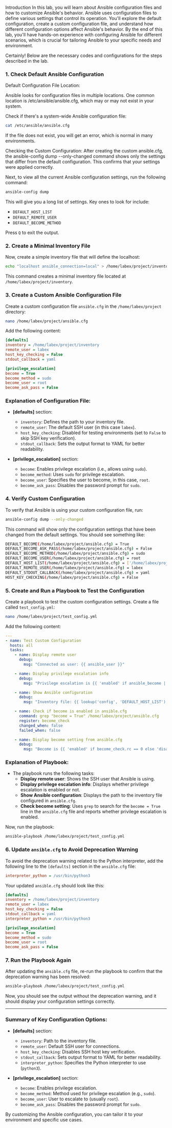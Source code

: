 Introduction
In this lab, you will learn about Ansible configuration files and how to customize Ansible's behavior. Ansible uses configuration files to define various settings that control its operation. You'll explore the default configuration, create a custom configuration file, and understand how different configuration options affect Ansible's behavior. By the end of this lab, you'll have hands-on experience with configuring Ansible for different scenarios, which is crucial for tailoring Ansible to your specific needs and environment.

Certainly! Below are the necessary codes and configurations for the steps described in the lab.

### 1. **Check Default Ansible Configuration**
Default Configuration File Location: 

Ansible looks for configuration files in multiple locations. One common location is /etc/ansible/ansible.cfg, which may or may not exist in your system.

Check if there's a system-wide Ansible configuration file:

```bash
cat /etc/ansible/ansible.cfg
```

If the file does not exist, you will get an error, which is normal in many environments.

Checking the Custom Configuration: 
After creating the custom ansible.cfg, the ansible-config dump --only-changed command shows only the settings that differ from the default configuration. This confirms that your settings were applied correctly.


Next, to view all the current Ansible configuration settings, run the following command:

```bash
ansible-config dump
```

This will give you a long list of settings. Key ones to look for include:
- `DEFAULT_HOST_LIST`
- `DEFAULT_REMOTE_USER`
- `DEFAULT_BECOME_METHOD`

Press `Q` to exit the output.

### 2. **Create a Minimal Inventory File**

Now, create a simple inventory file that will define the localhost:

```bash
echo "localhost ansible_connection=local" > /home/labex/project/inventory
```

This command creates a minimal inventory file located at `/home/labex/project/inventory`.

### 3. **Create a Custom Ansible Configuration File**

Create a custom configuration file `ansible.cfg` in the `/home/labex/project` directory:

```bash
nano /home/labex/project/ansible.cfg
```

Add the following content:

```ini
[defaults]
inventory = /home/labex/project/inventory
remote_user = labex
host_key_checking = False
stdout_callback = yaml

[privilege_escalation]
become = True
become_method = sudo
become_user = root
become_ask_pass = False
```

### Explanation of Configuration File:
- **[defaults]** section:
  - `inventory`: Defines the path to your inventory file.
  - `remote_user`: The default SSH user (in this case `labex`).
  - `host_key_checking`: Disabled for testing environments (set to `False` to skip SSH key verification).
  - `stdout_callback`: Sets the output format to YAML for better readability.

- **[privilege_escalation]** section:
  - `become`: Enables privilege escalation (i.e., allows using `sudo`).
  - `become_method`: Uses `sudo` for privilege escalation.
  - `become_user`: Specifies the user to become, in this case, `root`.
  - `become_ask_pass`: Disables the password prompt for `sudo`.

### 4. **Verify Custom Configuration**

To verify that Ansible is using your custom configuration file, run:

```bash
ansible-config dump --only-changed
```

This command will show only the configuration settings that have been changed from the default settings. You should see something like:

```bash
DEFAULT_BECOME(/home/labex/project/ansible.cfg) = True
DEFAULT_BECOME_ASK_PASS(/home/labex/project/ansible.cfg) = False
DEFAULT_BECOME_METHOD(/home/labex/project/ansible.cfg) = sudo
DEFAULT_BECOME_USER(/home/labex/project/ansible.cfg) = root
DEFAULT_HOST_LIST(/home/labex/project/ansible.cfg) = ['/home/labex/project/inventory']
DEFAULT_REMOTE_USER(/home/labex/project/ansible.cfg) = labex
DEFAULT_STDOUT_CALLBACK(/home/labex/project/ansible.cfg) = yaml
HOST_KEY_CHECKING(/home/labex/project/ansible.cfg) = False
```

### 5. **Create and Run a Playbook to Test the Configuration**

Create a playbook to test the custom configuration settings. Create a file called `test_config.yml`:

```bash
nano /home/labex/project/test_config.yml
```

Add the following content:

```yaml
---
- name: Test Custom Configuration
  hosts: all
  tasks:
    - name: Display remote user
      debug:
        msg: "Connected as user: {{ ansible_user }}"

    - name: Display privilege escalation info
      debug:
        msg: "Privilege escalation is {{ 'enabled' if ansible_become | default(false) else 'disabled' }}"

    - name: Show Ansible configuration
      debug:
        msg: "Inventory file: {{ lookup('config', 'DEFAULT_HOST_LIST') }}"

    - name: Check if become is enabled in ansible.cfg
      command: grep "become = True" /home/labex/project/ansible.cfg
      register: become_check
      changed_when: false
      failed_when: false

    - name: Display become setting from ansible.cfg
      debug:
        msg: "Become is {{ 'enabled' if become_check.rc == 0 else 'disabled' }} in ansible.cfg"
```

### Explanation of Playbook:
- The playbook runs the following tasks:
  - **Display remote user**: Shows the SSH user that Ansible is using.
  - **Display privilege escalation info**: Displays whether privilege escalation is enabled or not.
  - **Show Ansible configuration**: Displays the path to the inventory file configured in `ansible.cfg`.
  - **Check become setting**: Uses `grep` to search for the `become = True` line in the `ansible.cfg` file and reports whether privilege escalation is enabled.

Now, run the playbook:

```bash
ansible-playbook /home/labex/project/test_config.yml
```

### 6. **Update `ansible.cfg` to Avoid Deprecation Warning**

To avoid the deprecation warning related to the Python interpreter, add the following line to the `[defaults]` section in the `ansible.cfg` file:

```ini
interpreter_python = /usr/bin/python3
```

Your updated `ansible.cfg` should look like this:

```ini
[defaults]
inventory = /home/labex/project/inventory
remote_user = labex
host_key_checking = False
stdout_callback = yaml
interpreter_python = /usr/bin/python3

[privilege_escalation]
become = True
become_method = sudo
become_user = root
become_ask_pass = False
```

### 7. **Run the Playbook Again**

After updating the `ansible.cfg` file, re-run the playbook to confirm that the deprecation warning has been resolved:

```bash
ansible-playbook /home/labex/project/test_config.yml
```

Now, you should see the output without the deprecation warning, and it should display your configuration settings correctly.

---

### Summary of Key Configuration Options:

- **[defaults]** section:
  - `inventory`: Path to the inventory file.
  - `remote_user`: Default SSH user for connections.
  - `host_key_checking`: Disables SSH host key verification.
  - `stdout_callback`: Sets output format to YAML for better readability.
  - `interpreter_python`: Specifies the Python interpreter to use (`python3`).

- **[privilege_escalation]** section:
  - `become`: Enables privilege escalation.
  - `become_method`: Method used for privilege escalation (e.g., `sudo`).
  - `become_user`: User to escalate to (usually `root`).
  - `become_ask_pass`: Disables the password prompt for `sudo`.

By customizing the Ansible configuration, you can tailor it to your environment and specific use cases.
